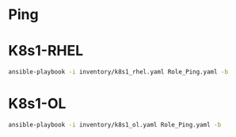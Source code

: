 # Ping

# K8s1-RHEL
```bash
ansible-playbook -i inventory/k8s1_rhel.yaml Role_Ping.yaml -b
```

# K8s1-OL
```bash
ansible-playbook -i inventory/k8s1_ol.yaml Role_Ping.yaml -b
```